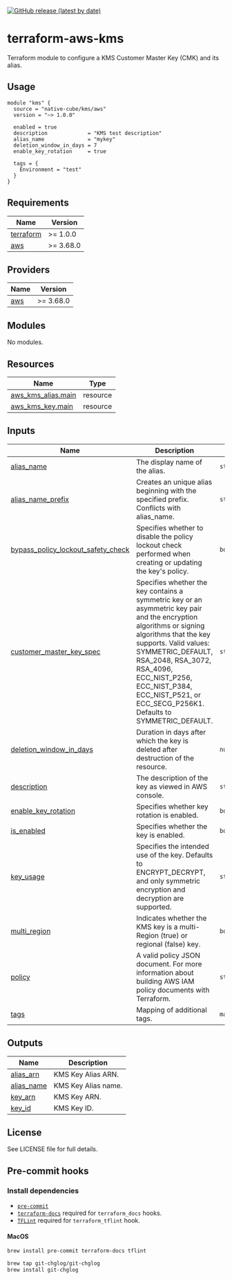 [![GitHub release (latest by date)](https://img.shields.io/github/v/release/native-cube/terraform-aws-kms)](https://github.com/native-cube/terraform-aws-kms/releases/latest)

# terraform-aws-kms

Terraform module to configure a KMS Customer Master Key (CMK) and its alias.

## Usage

```hcl
module "kms" {
  source = "native-cube/kms/aws"
  version = "~> 1.0.0"

  enabled = true
  description             = "KMS test description"
  alias_name              = "mykey"
  deletion_window_in_days = 7
  enable_key_rotation     = true

  tags = {
    Environment = "test"
  }
}
```

<!-- BEGINNING OF PRE-COMMIT-TERRAFORM DOCS HOOK -->
## Requirements

| Name | Version |
|------|---------|
| <a name="requirement_terraform"></a> [terraform](#requirement\_terraform) | >= 1.0.0 |
| <a name="requirement_aws"></a> [aws](#requirement\_aws) | >= 3.68.0 |

## Providers

| Name | Version |
|------|---------|
| <a name="provider_aws"></a> [aws](#provider\_aws) | >= 3.68.0 |

## Modules

No modules.

## Resources

| Name | Type |
|------|------|
| [aws_kms_alias.main](https://registry.terraform.io/providers/hashicorp/aws/latest/docs/resources/kms_alias) | resource |
| [aws_kms_key.main](https://registry.terraform.io/providers/hashicorp/aws/latest/docs/resources/kms_key) | resource |

## Inputs

| Name | Description | Type | Default | Required |
|------|-------------|------|---------|:--------:|
| <a name="input_alias_name"></a> [alias\_name](#input\_alias\_name) | The display name of the alias. | `string` | `null` | no |
| <a name="input_alias_name_prefix"></a> [alias\_name\_prefix](#input\_alias\_name\_prefix) | Creates an unique alias beginning with the specified prefix. Conflicts with alias\_name. | `string` | `null` | no |
| <a name="input_bypass_policy_lockout_safety_check"></a> [bypass\_policy\_lockout\_safety\_check](#input\_bypass\_policy\_lockout\_safety\_check) | Specifies whether to disable the policy lockout check performed when creating or updating the key's policy. | `bool` | `false` | no |
| <a name="input_customer_master_key_spec"></a> [customer\_master\_key\_spec](#input\_customer\_master\_key\_spec) | Specifies whether the key contains a symmetric key or an asymmetric key pair and the encryption algorithms or signing algorithms that the key supports. Valid values: SYMMETRIC\_DEFAULT, RSA\_2048, RSA\_3072, RSA\_4096, ECC\_NIST\_P256, ECC\_NIST\_P384, ECC\_NIST\_P521, or ECC\_SECG\_P256K1. Defaults to SYMMETRIC\_DEFAULT. | `string` | `"SYMMETRIC_DEFAULT"` | no |
| <a name="input_deletion_window_in_days"></a> [deletion\_window\_in\_days](#input\_deletion\_window\_in\_days) | Duration in days after which the key is deleted after destruction of the resource. | `number` | `10` | no |
| <a name="input_description"></a> [description](#input\_description) | The description of the key as viewed in AWS console. | `string` | `"Parameter Store KMS master key"` | no |
| <a name="input_enable_key_rotation"></a> [enable\_key\_rotation](#input\_enable\_key\_rotation) | Specifies whether key rotation is enabled. | `bool` | `true` | no |
| <a name="input_is_enabled"></a> [is\_enabled](#input\_is\_enabled) | Specifies whether the key is enabled. | `bool` | `true` | no |
| <a name="input_key_usage"></a> [key\_usage](#input\_key\_usage) | Specifies the intended use of the key. Defaults to ENCRYPT\_DECRYPT, and only symmetric encryption and decryption are supported. | `string` | `"ENCRYPT_DECRYPT"` | no |
| <a name="input_multi_region"></a> [multi\_region](#input\_multi\_region) | Indicates whether the KMS key is a multi-Region (true) or regional (false) key. | `bool` | `false` | no |
| <a name="input_policy"></a> [policy](#input\_policy) | A valid policy JSON document. For more information about building AWS IAM policy documents with Terraform. | `string` | `""` | no |
| <a name="input_tags"></a> [tags](#input\_tags) | Mapping of additional tags. | `map(string)` | `{}` | no |

## Outputs

| Name | Description |
|------|-------------|
| <a name="output_alias_arn"></a> [alias\_arn](#output\_alias\_arn) | KMS Key Alias ARN. |
| <a name="output_alias_name"></a> [alias\_name](#output\_alias\_name) | KMS Key Alias name. |
| <a name="output_key_arn"></a> [key\_arn](#output\_key\_arn) | KMS Key ARN. |
| <a name="output_key_id"></a> [key\_id](#output\_key\_id) | KMS Key ID. |
<!-- END OF PRE-COMMIT-TERRAFORM DOCS HOOK -->

## License

See LICENSE file for full details.

## Pre-commit hooks

### Install dependencies

* [`pre-commit`](https://pre-commit.com/#install)
* [`terraform-docs`](https://github.com/segmentio/terraform-docs) required for `terraform_docs` hooks.
* [`TFLint`](https://github.com/terraform-linters/tflint) required for `terraform_tflint` hook.

#### MacOS

```bash
brew install pre-commit terraform-docs tflint

brew tap git-chglog/git-chglog
brew install git-chglog
```